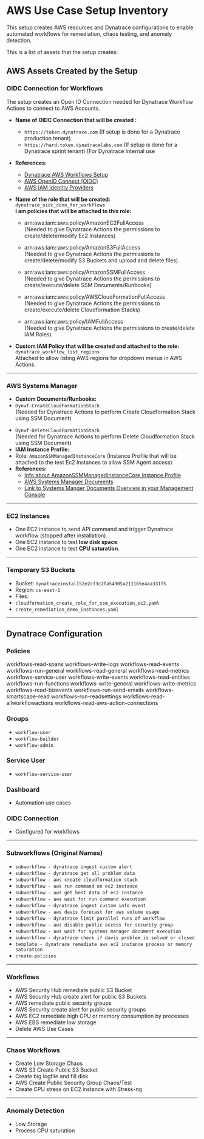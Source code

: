 # AWS Use Case Setup Inventory

This setup creates AWS resources and Dynatrace configurations to enable automated workflows for remediation,
chaos testing, and anomaly detection.

This is a list of assets that the setup creates:

## AWS Assets Created by the Setup

### OIDC Connection for Workflows
The setup creates an Open ID Connection needed for Dynatrace Workflow Actions to connect to AWS Accounts.

- **Name of OIDC Connection that will be created :**  
  - `https://token.dynatrace.com`  (If setup is done for a Dynatrace production tenant)
  - `https://hard.token.dynatracelabs.com` (If setup is done for a Dynatrace sprint tenant) (For Dynatrace Internal use
    
- **References:**  
  - [Dynatrace AWS Workflows Setup](https://docs.dynatrace.com/docs/analyze-explore-automate/workflows)
  - [AWS OpenID Connect (OIDC)](https://docs.aws.amazon.com/IAM/latest/UserGuide/id_roles_providers_create_oidc.html)
  - [AWS IAM Identity Providers](https://us-east-1.console.aws.amazon1#/identity_providers)
    
- **Name of the role that will be created:** `dynatrace_oidc_conn_for_workflows`  
  **I am policies that will be attached to this role:**  
    - <p> arn:aws:iam::aws:policy/AmazonEC2FullAccess <br> (Needed to give Dynatrace Actions the permissions to create/delete/modify Ec2 Instances) </p>
    - <p> arn:aws:iam::aws:policy/AmazonS3FullAccess <br> (Needed to give Dynatrace Actions the permissions to create/delete/modify S3 Buckets and upload and delete files) </p>
    - <p> arn:aws:iam::aws:policy/AmazonSSMFullAccess <br> (Needed to give Dynatrace Actions the permissions to create/execute/delete SSM Documents/Runbooks)</p>
    - <p> arn:aws:iam::aws:policy/AWSCloudFormationFullAccess <br> (Needed to give Dynatrace Actions the permissions to create/execute/delete Cloudformation Stacks)</p>
    - <p> arn:aws:iam::aws:policy/IAMFullAccess <br> (Needed to give Dynatrace Actions the permissions to create/delete IAM Roles)</p>

- **Custom IAM Policy that will be created and attached to the role:** `dynatrace_workflow_list_regions`  
Attached to allow listing AWS regions for dropdown menus in AWS Actions.

---

### AWS Systems Manager
- **Custom Documents/Runbooks:**  
- `Dynwf-CreateCloudFormationStack`  <br> (Needed for Dynatrace Actions to perform Create Cloudformation Stack using SSM Document) </p>
- `Dynwf-DeleteCloudFormationStack` <br> (Needed for Dynatrace Actions to perform Delete Cloudformation Stack using SSM Document)
- **IAM Instance Profile:**  
- Role: `AmazonSSMManagedInstanceCore` (Instance Profile that will be attached to the test Ec2 Instances to allow SSM Agent access)
- **References:**  
  - [Info about AmazonSSMManagedInstanceCore Instance Profile](https://docs.aws.amazon.com/aws-managed-policy/latest/reference/AmazonSSMManagedInstanceCore.html)
  - [AWS Systems Manager Documents](https://docs.aws.amazon.com/systems-manager/latest/userguide/documents.html)
  - [Link to Systems Manger Documents Overview in your Management Console](https://us-east-1.console.aws.amazon.com/systems-manager/documents?region=us-east-1#)

---

### EC2 Instances
- One EC2 instance to send API command and trigger Dynatrace workflow (stopped after installation).  
- One EC2 instance to test **low disk space**.  
- One EC2 instance to test **CPU saturation**.

---

### Temporary S3 Buckets
- Bucket: `dynatraceinstall52e2cf3c2fa54905a211165e4aa331f5`  
- Region: `us-east-1`  
- Files:  
- `cloudformation_create_role_for_ssm_execution_ec2.yaml`  
- `create_remediation_demo_instances.yaml`

---

## Dynatrace Configuration

### Policies
 
workflows-read-spans
workflows-write-logs
workflows-read-events
workflows-run-general
workflows-read-general
workflows-read-metrics
workflows-service-user
workflows-write-events
workflows-read-entities
workflows-run-functions
workflows-write-general
workflows-write-metrics
workflows-read-bizevents
workflows-run-send-emails
workflows-smartscape-read
workflows-run-readsettings
workflows-read-allworkflowactions
workflows-read-aws-action-connections


### Groups
- `workflow-user`
- `workflow-builder`
- `workflow-admin`

### Service User
- `workflow-service-user`

### Dashboard
- Automation use cases

### OIDC Connection
- Configured for workflows

---

### Subworkflows (Original Names)
- `subworkflow - dynatrace ingest custom alert`
- `subworkflow - dynatrace get all problem data`
- `subworkflow - aws create cloudformation stack`
- `subworkflow - aws run command on ec2 instance`
- `subworkflow - aws get host data of ec2 instance`
- `subworkflow - aws wait for run command execution`
- `subworkflow - dynatrace ingest custom info event`
- `subworkflow - aws davis forecast for aws volume usage`
- `subworkflow - dynatrace limit parallel runs of workflow`
- `subworkflow - aws disable public access for security group`
- `subworkflow - aws wait for systems manager document execution`
- `subworkflow - dynatrace check if davis problem is solved or closed`
- `template - dynatrace remediate aws ec2 instance process or memory saturation`
- `create-policies`

---

### Workflows
- AWS Security Hub remediate public S3 Bucket  
- AWS Security Hub create alert for public S3 Buckets  
- AWS remediate public security groups  
- AWS Security create alert for public security groups  
- AWS EC2 remediate high CPU or memory consumption by processes  
- AWS EBS remediate low storage  
- Delete AWS Use Cases  

---

### Chaos Workflows
- Create Low Storage Chaos  
- AWS S3 Create Public S3 Bucket  
- Create big logfile and fill disk  
- AWS Create Public Security Group Chaos/Test  
- Create CPU stress on EC2 instance with Stress-ng  

---

### Anomaly Detection
- Low Storage  
- Process CPU saturation  

